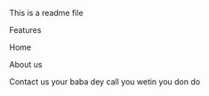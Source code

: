 This is a readme file


Features

Home

About us

Contact us
your
baba
dey
call you wetin
you 
don do
